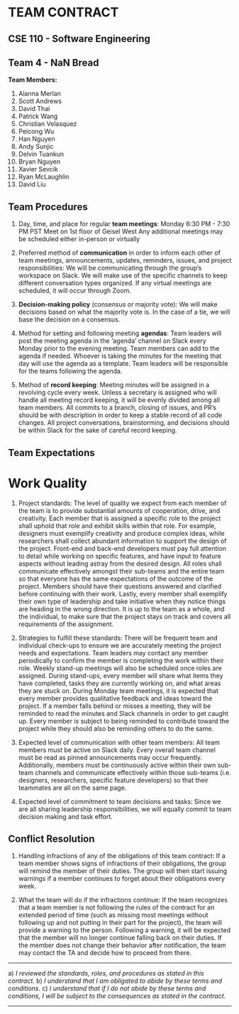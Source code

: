 # TEAM CONTRACT
## CSE 110 - Software Engineering
## Team 4 - NaN Bread

**Team Members:**
1. Alanna Merlan
2. Scott Andrews
3. David Thai
4. Patrick Wang
5. Christian Velasquez
6. Peicong Wu
7. Han Nguyen				
8. Andy Sunjic
9. Delvin Tuankun
10. Bryan Nguyen
11. Xavier Sevcik
12. Ryan McLaughlin
13. David Liu

## Team Procedures
1. Day, time, and place for regular **team meetings**:
Monday 6:30 PM - 7:30 PM PST
Meet on 1st floor of Geisel West
Any additional meetings may be scheduled either in-person or virtually 

2. Preferred method of **communication** in order to inform each other of team meetings, announcements, updates, reminders, issues, and project responsibilities:
We will be communicating through the group’s workspace on Slack. We will make use of the specific channels to keep different conversation types organized. If any virtual meetings are scheduled, it will occur through Zoom.

3. **Decision-making policy** (consensus or majority vote):
We will make decisions based on what the majority vote is. In the case of a tie, we will base the decision on a consensus.

4. Method for setting and following meeting **agendas**:
Team leaders will post the meeting agenda in the ‘agenda’ channel on Slack every Monday prior to the evening meeting. Team members can add to the agenda if needed. Whoever is taking the minutes for the meeting that day will use the agenda as a template. Team leaders will be responsible for the teams following the agenda.

5. Method of **record keeping**:
Meeting minutes will be assigned in a revolving cycle every week. Unless a secretary is assigned who will handle all meeting record keeping, it will be evenly divided among all team members. 
All commits to a branch, closing of issues, and PR’s should be with description in order to keep a stable record of all code changes. 
All project conversations, brainstorming, and decisions should be within Slack for the sake of careful record keeping. 

## Team Expectations

# Work Quality
1. Project standards:
The level of quality we expect from each member of the team is to provide substantial amounts of cooperation, drive, and creativity. Each member that is assigned a specific role to the project shall uphold that role and exhibit skills within that role. For example, designers must exemplify creativity and produce complex ideas, while researchers shall collect abundant information to support the design of the project. Front-end and back-end developers must pay full attention to detail while working on specific features, and have input to feature aspects without leading astray from the desired design. All roles shall communicate effectively amongst their sub-teams and the entire team so that everyone has the same expectations of the outcome of the project. Members should have their questions answered and clarified before continuing with their work. Lastly, every member shall exemplify their own type of leadership and take initiative when they notice things are heading in the wrong direction. It is up to the team as a whole, and the individual, to make sure that the project stays on track and covers all requirements of the assignment.

2. Strategies to fulfill these standards:
There will be frequent team and individual check-ups to ensure we are accurately meeting the project needs and expectations. Team leaders may contact any member periodically to confirm the member is completing the work within their role. Weekly stand-up meetings will also be scheduled once roles are assigned. During stand-ups, every member will share what items they have completed, tasks they are currently working on, and what areas they are stuck on. During Monday team meetings, it is expected that every member provides qualitative feedback and ideas toward the project. If a member falls behind or misses a meeting, they will be reminded to read the minutes and Slack channels in order to get caught up. Every member is subject to being reminded to contribute toward the project while they should also be reminding others to do the same.

3. Expected level of communication with other team members:
All team members must be active on Slack daily. Every overall team channel must be read as pinned announcements may occur frequently. Additionally, members must be continuously active within their own sub-team channels and communicate effectively within those sub-teams (i.e. designers, researchers, specific feature developers) so that their teammates are all on the same page.

4.  Expected level of commitment to team decisions and tasks:
Since we are all sharing leadership responsibilities, we will equally commit to team decision making and task effort.

## Conflict Resolution
1. Handling infractions of any of the obligations of this team contract:
If a team member shows signs of infractions of their obligations, the group will remind the member of their duties. The group will then start issuing warnings if a member continues to forget about their obligations every week.

2. What the team will do if the infractions continue:
If the team recognizes that a team member is not following the rules of the contract for an extended period of time (such as missing most meetings without following up and not putting in their part for the project), the team will provide a warning to the person. Following a warning, it will be expected that the member will no longer continue falling back on their duties. If the member does not change their behavior after notification, the team may contact the TA and decide how to proceed from there. 


***************************************************************************

a) *I reviewed the standards, roles, and procedures as stated in this contract.*
b) *I understand that I am obligated to abide by these terms and conditions.*
c) *I understand that if I do not abide by these terms and conditions, I will be subject to the consequences as stated in the contract.*
 

_________________________________________________
